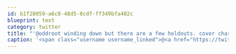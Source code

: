 ```yaml
---
id: b1f28059-a6c8-48d5-8cdf-ff349bfa402c
blueprint: text
category: twitter
title: "'@oddroot winding down but there are a few holdouts. cover charge for all enlightenment"
caption: '<span class="username username_linked">@<a href="https://twitter.com/oddroot" title="Ian C">oddroot</a></span> winding down but there are a few holdouts. cover charge for all enlightenment'
---
```

